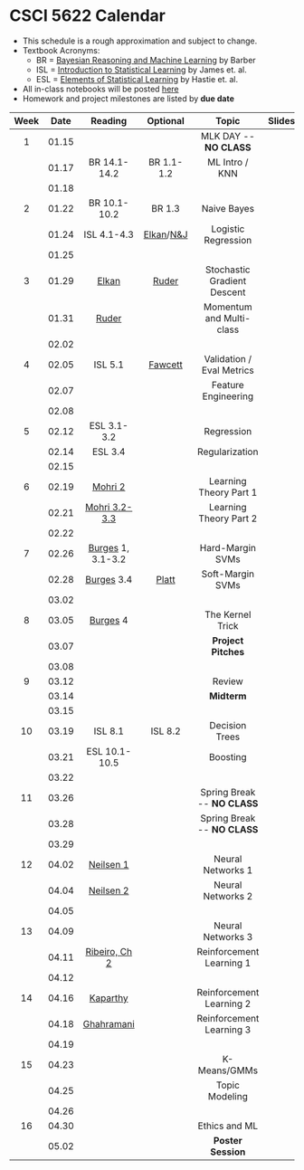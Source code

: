 # CSCI 5622 Calendar

- This schedule is a rough approximation and subject to change.
- Textbook Acronyms: 
	- BR = [Bayesian Reasoning and Machine Learning](http://web4.cs.ucl.ac.uk/staff/D.Barber/pmwiki/pmwiki.php?n=Brml.Online) by Barber 
	- ISL = [Introduction to Statistical Learning](http://www-bcf.usc.edu/~gareth/ISL/) by James et. al. 
	- ESL = [Elements of Statistical Learning](https://statweb.stanford.edu/~tibs/ElemStatLearn/) by Hastie et. al. 
- All in-class notebooks will be posted [here](https://github.com/chrisketelsen/csci5622notebooks) 
- Homework and project milestones are listed by **due date** 

| Week | Date 		  | Reading          |  Optional   |                Topic             	 | Slides   | Hmwk  	| 
|:----:|:------------:| :---------------:|:-----------:|:-----------------------------------:|:--------:|:---------:|
| 1    | 01.15        | 		         | 			   | MLK DAY -- **NO CLASS**			 |			|			| 
|      | 01.17        | BR 14.1-14.2	 | BR 1.1-1.2  | ML Intro / KNN						 |	        |           | 
|      | 01.18        | 		         | 			   |                            		 |			|			| 
| 2    | 01.22        | BR 10.1-10.2     | BR 1.3      | Naive Bayes 						 |	        |           | 
|      | 01.24        | ISL 4.1-4.3     | [Elkan](http://cseweb.ucsd.edu/~elkan/250B/logreg.pdf)/[N&J](http://ai.stanford.edu/~ang/papers/nips01-discriminativegenerative.pdf)   | Logistic Regression			       |	      |	          | 
|      | 01.25        | 		         | 			   |                            		 |			| KNN		| 
| 3    | 01.29        | [Elkan](http://cseweb.ucsd.edu/~elkan/250B/logreg.pdf)      |[Ruder](http://sebastianruder.com/optimizing-gradient-descent/)									         | Stochastic Gradient Descent 		   |          |           | 
|      | 01.31        | [Ruder](http://sebastianruder.com/optimizing-gradient-descent/)			 																	      | 			       | Momentum and Multi-class            |			|			| 
|      | 02.02        | 		         | 			   |                            		 |			| Groups	| 
| 4    | 02.05        | ISL 5.1		 | [Fawcett](http://people.inf.elte.hu/kiss/13dwhdm/roc.pdf)																				               | Validation / Eval Metrics 			 |          |			| 
|      | 02.07        | 				 | 			   | Feature Engineering 				 |	 		|			| 
|      | 02.08        | 		         | 			   |                            		 |			| LogReg	| 
| 5    | 02.12        | ESL 3.1-3.2	 | 			       | Regression 			      		 |          |           | 
|      | 02.14        | ESL 3.4		 |                 | Regularization						 |          |			| 
|      | 02.15        | 		         | 			   |                            		 |			|			| 
| 6    | 02.19        | [Mohri 2](https://piazza.com/class_profile/get_resource/ixrtksejs0v6pp/izbrfxujamyrv)   														         | 			   | Learning Theory Part 1			     |          |           | 
|      | 02.21        | [Mohri 3.2-3.3](https://piazza.com/class_profile/get_resource/ixrtksejs0v6pp/izbrfxujamyrv) 														     | 			   | Learning Theory Part 2				 |	  		|			| 
|      | 02.22        | 		         | 			   |                            		 |			| FeatEngr	| 
| 7    | 02.26        | [Burges](https://www.microsoft.com/en-us/research/publication/a-tutorial-on-support-vector-machines-for-pattern-recognition/) 1, 3.1-3.2 		  |	     	           | Hard-Margin SVMs 	                 |          |           | 
|      | 02.28        | [Burges](https://www.microsoft.com/en-us/research/publication/a-tutorial-on-support-vector-machines-for-pattern-recognition/) 3.4 													 | [Platt](https://www.microsoft.com/en-us/research/wp-content/uploads/2016/02/smo-book.pdf)		          | Soft-Margin SVMs    				| 	 	   | Proposal  | 
|      | 03.02        | 		         | 			   |                            		 |			|			| 
| 8    | 03.05        | [Burges](https://www.microsoft.com/en-us/research/publication/a-tutorial-on-support-vector-machines-for-pattern-recognition/) 4 				| 			           | The Kernel Trick 					 |	  	    |			| 
|      | 03.07        | 				 | 			   | **Project Pitches**                 |	 		|			| 
|      | 03.08        | 		         | 			   |                            		 |			| Theory	| 
| 9    | 03.12        | 			     | 			   |  Review 							 |          |           | 
|      | 03.14        | 			     | 			   | **Midterm**  					     |			|			| 
|      | 03.15        | 		         | 			   |                            		 |			|			| 
| 10   | 03.19        | ISL 8.1   		 | ISL 8.2	   | Decision Trees						 |	        |          	| 
|      | 03.21        | ESL 10.1-10.5	 | 			   | Boosting 							 | 	        |			| 
|      | 03.22        | 		         | 			   |                            		 |			| SVM    	| 
| 11   | 03.26        | 			     | 			   | Spring Break -- **NO CLASS**		 |			|			| 
|      | 03.28        | 			     | 			   | Spring Break -- **NO CLASS**		 |			|			| 
|      | 03.29        | 		         | 			   |                            		 |			|			| 
| 12   | 04.02        | [Neilsen 1](http://neuralnetworksanddeeplearning.com/chap1.html) 																				 | 			           | Neural Networks 1					 |          |           | 
|      | 04.04        | [Neilsen 2](http://neuralnetworksanddeeplearning.com/chap2.html) 																				 | 			           | Neural Networks 2					 |	 		|			| 
|      | 04.05        | 		         | 			   |                            		 |			|			| 
| 13   | 04.09        | 				 | 			   | Neural Networks 3                   |          |          |
|      | 04.11        | [Ribeiro, Ch 2](http://neuro.bstu.by/ai/To-dom/My_research/Papers-2.0/RL-tutorial/rlearn2.pdf)  												 | 			           | Reinforcement Learning 1			 |			|         	| 
|      | 04.12        | 		         | 			   |                            		 |			| Boosting	| 
| 14   | 04.16        | [Kaparthy](http://karpathy.github.io/2016/05/31/rl/)																							 | 			           | Reinforcement Learning 2			 |	        |           | 
|      | 04.18        | [Ghahramani](http://mlg.eng.cam.ac.uk/zoubin/papers/ijprai.pdf) 																				 | 			           | Reinforcement Learning 3            |			|			| 
|      | 04.19        | 		         | 			   |                            		 |			| ProgReport| 
| 15   | 04.23        | 				 |  		   | K-Means/GMMs                        |			|			| 
|      | 04.25        | 				 | 			   | Topic Modeling						 |	        |			| 
|      | 04.26        | 		         | 			   |                            		 |			| NeuralNets| 
| 16   | 04.30        | 				 | 			   | Ethics and ML                       |			|			| 
|      | 05.02        | 				 | 			   | **Poster Session**                  |			|           |


